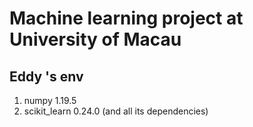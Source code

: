 # Machine learning project at University of Macau

## Eddy 's env
1. numpy 1.19.5
2. scikit_learn 0.24.0 (and all its dependencies)